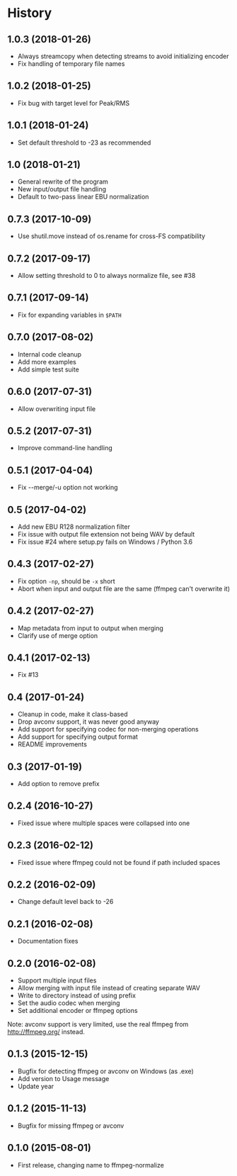 # History

1.0.3 (2018-01-26)
------------------

- Always streamcopy when detecting streams to avoid initializing encoder
- Fix handling of temporary file names

1.0.2 (2018-01-25)
------------------

- Fix bug with target level for Peak/RMS

1.0.1 (2018-01-24)
------------------

- Set default threshold to -23 as recommended

1.0 (2018-01-21)
----------------

- General rewrite of the program
- New input/output file handling
- Default to two-pass linear EBU normalization

0.7.3 (2017-10-09)
------------------

- Use shutil.move instead of os.rename for cross-FS compatibility

0.7.2 (2017-09-17)
------------------

- Allow setting threshold to 0 to always normalize file, see #38

0.7.1 (2017-09-14)
------------------

- Fix for expanding variables in `$PATH`

0.7.0 (2017-08-02)
------------------

- Internal code cleanup
- Add more examples
- Add simple test suite

0.6.0 (2017-07-31)
------------------

- Allow overwriting input file

0.5.2 (2017-07-31)
------------------

- Improve command-line handling

0.5.1 (2017-04-04)
------------------

- Fix --merge/-u option not working

0.5 (2017-04-02)
----------------

- Add new EBU R128 normalization filter
- Fix issue with output file extension not being WAV by default
- Fix issue #24 where setup.py fails on Windows / Python 3.6

0.4.3 (2017-02-27)
------------------

-   Fix option `-np`, should be `-x` short
-   Abort when input and output file are the same (ffmpeg can't
    overwrite it)

0.4.2 (2017-02-27)
------------------

-   Map metadata from input to output when merging
-   Clarify use of merge option

0.4.1 (2017-02-13)
------------------

-   Fix #13

0.4 (2017-01-24)
----------------

-   Cleanup in code, make it class-based
-   Drop avconv support, it was never good anyway
-   Add support for specifying codec for non-merging operations
-   Add support for specifying output format
-   README improvements

0.3 (2017-01-19)
----------------

-   Add option to remove prefix

0.2.4 (2016-10-27)
------------------

-   Fixed issue where multiple spaces were collapsed into one

0.2.3 (2016-02-12)
------------------

-   Fixed issue where ffmpeg could not be found if path included spaces

0.2.2 (2016-02-09)
------------------

-   Change default level back to -26

0.2.1 (2016-02-08)
------------------

-   Documentation fixes

0.2.0 (2016-02-08)
------------------

-   Support multiple input files
-   Allow merging with input file instead of creating separate WAV
-   Write to directory instead of using prefix
-   Set the audio codec when merging
-   Set additional encoder or ffmpeg options

Note: avconv support is very limited, use the real ffmpeg from
<http://ffmpeg.org/> instead.

0.1.3 (2015-12-15)
------------------

-   Bugfix for detecting ffmpeg or avconv on Windows (as .exe)
-   Add version to Usage message
-   Update year

0.1.2 (2015-11-13)
------------------

-   Bugfix for missing ffmpeg or avconv

0.1.0 (2015-08-01)
------------------

-   First release, changing name to ffmpeg-normalize

